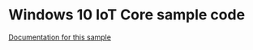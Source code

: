 Windows 10 IoT Core sample code
===============

[Documentation for this sample](https://developer.microsoft.com/en-us/windows/iot/samples/iotonboarding) 
